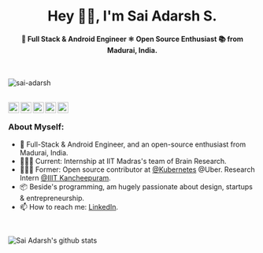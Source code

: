 <h1 align="center">Hey 👋🏽, I'm Sai Adarsh S.</h1>
<h4 align="center"> 🚀 Full Stack &amp; Android Engineer ⚛ Open Source Enthusiast 📚 from Madurai, India.</h4>

<br />

<p align="left"> <img src="https://komarev.com/ghpvc/?username=sai-adarsh" alt="sai-adarsh" /> </p>

<br />

<a href="https://twitter.com/ad6rsh">
  <img align="left" alt="Sai Adarsh S | Twitter" width="22px" src="https://cdn.jsdelivr.net/npm/simple-icons@v3/icons/twitter.svg" />
</a>
<a href="https://www.linkedin.com/in/sai-adarsh/">
  <img align="left" alt="Sai Adarsh S's LinkedIn" width="22px" src="https://cdn.jsdelivr.net/npm/simple-icons@v3/icons/linkedin.svg" />
</a>
<a href="https://www.instagram.com/ad6rsh/">
  <img align="left" alt="Sai Adarsh S's Instagram" width="22px" src="https://cdn.jsdelivr.net/npm/simple-icons@v3/icons/instagram.svg" />
</a>
<a href="https://leetcode.com/sai-adarsh/">
  <img align="left" alt="Sai Adarsh S's Leetcode" width="22px" src="https://cdn.jsdelivr.net/npm/simple-icons@v3/icons/leetcode.svg" />
</a>
<a href="https://medium.com/@saiadarsh99">
  <img align="left" alt="Sai Adarsh S's Medium" width="22px" src="https://cdn.jsdelivr.net/npm/simple-icons@v3/icons/medium.svg" />
</a>

<br />

### **About Myself:**
 - 🚀 Full-Stack & Android Engineer, and an open-source enthusiast from Madurai, India.
 - 🙍🏽‍♂️ Current: Internship at IIT Madras's team of Brain Research.
 - 👨🏽‍💻 Former: Open source contributor at [@Kubernetes](http://github.com/kubernetes/kubernetes) @Uber. Research Intern [@IIIT Kancheepuram](https://www.iiitdm.ac.in/).
 - 📦 Beside's programming, am hugely passionate about design, startups & entrepreneurship.
 - 📫 How to reach me: [LinkedIn](https://www.linkedin.com/in/sai-adarsh/).

<br />

![Sai Adarsh's github stats](https://github-readme-stats.vercel.app/api?username=sai-adarsh&show_icons=true&hide_border=true&theme=tokyonight)


